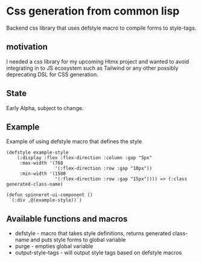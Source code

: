 # Css generation from common lisp
Backend css library that uses defstyle macro to compile forms to style-tags.

## motivation
I needed a css library for my upcoming Htmx project and wanted to avoid integrating in to JS ecosystem such as Tailwind or any other possibly deprecating DSL for CSS generation.

## State
Early Alpha, subject to change.

## Example
Example of using defstyle macro that defines the style

``` common-lisp
(defstyle example-style
    (:display :flex :flex-direction :column :gap "5px"
     :max-width '(768
                  '(:flex-direction :row :gap "10px"))
     :min-width '(1500
                  '(:flex-direction :row :gap "15px")))) => (:class generated-class-name)
```

```
(defun spinneret-ui-component ()
 `(:div ,@(example-style))`)
```

## Available functions and macros
* defstyle - macro that takes style definitions, returns generated class-name and puts style forms to global variable
* purge - empties global variable
* output-style-tags - will output style tags based on defstyle macros
